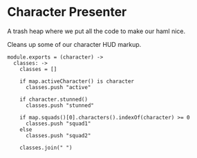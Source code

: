 Character Presenter
===================

A trash heap where we put all the code to make our haml nice.

Cleans up some of our character HUD markup.

    module.exports = (character) ->
      classes: ->
        classes = []

        if map.activeCharacter() is character
          classes.push "active"

        if character.stunned()
          classes.push "stunned"

        if map.squads()[0].characters().indexOf(character) >= 0
          classes.push "squad1"
        else
          classes.push "squad2"

        classes.join(" ")

